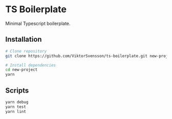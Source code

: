 # TS Boilerplate

Minimal Typescript boilerplate.

## Installation

```bash
# Clone repository
git clone https://github.com/ViktorSvensson/ts-boilerplate.git new-project

# Install dependencies
cd new-project
yarn
```

## Scripts

```bash
yarn debug
yarn test
yarn lint
```